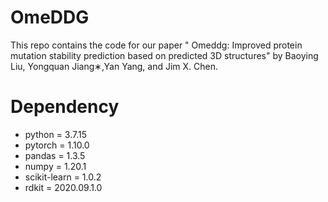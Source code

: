 # OmeDDG

This repo contains the code for our paper " Omeddg: Improved protein mutation stability prediction based on predicted 3D structures" by Baoying Liu, Yongquan Jiang∗,Yan Yang, and Jim X. Chen.

# Dependency

* python = 3.7.15
* pytorch = 1.10.0
* pandas = 1.3.5
* numpy = 1.20.1
* scikit-learn = 1.0.2
* rdkit = 2020.09.1.0
